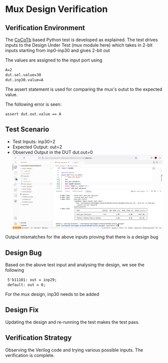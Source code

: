 # Mux Design Verification

## Verification Environment

The [CoCoTb](https://www.cocotb.org/) based Python test is developed as explained. The test drives inputs to the Design Under Test (mux module here) which takes in 2-bit inputs starting from inp0-inp30 and gives 2-bit out

The values are assigned to the input port using 
```
A=2
dut.sel.value=30
dut.inp30.value=A
```

The assert statement is used for comparing the mux's outut to the expected value.

The following error is seen:
```
assert dut.out.value == A
```
## Test Scenario 
- Test Inputs: inp30=2
- Expected Output: out=2
- Observed Output in the DUT dut.out=0
![](https://raw.githubusercontent.com/vyomasystems-lab/challenges-pranavprabhu01/master/level1_design1/Screenshot%20(31).png?token=GHSAT0AAAAAABXE3B2XWNVLBV2NZNR7H5J4YXGDS5Q)

Output mismatches for the above inputs proving that there is a design bug

## Design Bug
Based on the above test input and analysing the design, we see the following

```
 5'b11101: out = inp29;
 default: out = 0;
```
For the mux design, inp30 needs to be added

## Design Fix
Updating the design and re-running the test makes the test pass.





## Verification Strategy
Observing the Verilog code and trying various possible inputs. The verification is complete.

